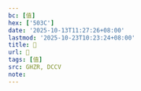 ```yaml
---
bc: [值]
hex: ['503C']
date: '2025-10-13T11:27:26+08:00'
lastmod: '2025-10-23T10:23:24+08:00'
title: 󰗪
url: 󰗪
tags: [值]
src: GHZR, DCCV
note:
---
```

